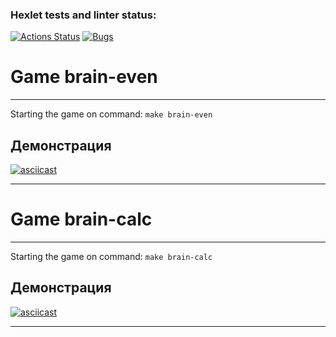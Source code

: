 ### Hexlet tests and linter status:
[![Actions Status](https://github.com/varyandis/frontend-project-44/actions/workflows/hexlet-check.yml/badge.svg)](https://github.com/varyandis/frontend-project-44/actions)
[![Bugs](https://sonarcloud.io/api/project_badges/measure?project=varyandis_frontend-project-44&metric=bugs)](https://sonarcloud.io/summary/new_code?id=varyandis_frontend-project-44)

# Game brain-even
---
Starting the game on command:
`make brain-even`

## Демонстрация

[![asciicast](https://asciinema.org/a/bhqtVWsf65x6Xf4CJReCtaECH.svg)](https://asciinema.org/a/bhqtVWsf65x6Xf4CJReCtaECH)

---

# Game brain-calc
---
Starting the game on command:
`make brain-calc`

## Демонстрация

[![asciicast](https://asciinema.org/a/vnqSjgn5ulI35Biq4FEl3A94g.svg)](https://asciinema.org/a/vnqSjgn5ulI35Biq4FEl3A94g)

---

